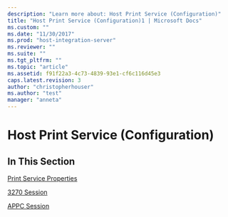 ```yaml
---
description: "Learn more about: Host Print Service (Configuration)"
title: "Host Print Service (Configuration)1 | Microsoft Docs"
ms.custom: ""
ms.date: "11/30/2017"
ms.prod: "host-integration-server"
ms.reviewer: ""
ms.suite: ""
ms.tgt_pltfrm: ""
ms.topic: "article"
ms.assetid: f91f22a3-4c73-4839-93e1-cf6c116d45e3
caps.latest.revision: 3
author: "christopherhouser"
ms.author: "test"
manager: "anneta"
---
```

# Host Print Service (Configuration)
## In This Section  
 [Print Service Properties](../core/print-service-properties1.md)  
  
 [3270 Session](../core/3270-session1.md)  
  
 [APPC Session](../core/appc-session2.md)
